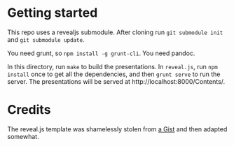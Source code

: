 # Getting started

This repo uses a revealjs submodule. After cloning run `git submodule init` and
`git submodule update`.

You need grunt, so `npm install -g grunt-cli`. You need pandoc.

In this directory, run `make` to build the presentations. In `reveal.js`, run
`npm install` once to get all the dependencies, and then `grunt serve` to run
the server. The presentations will be served at http://localhost:8000/Contents/.

# Credits

The reveal.js template was shamelessly stolen from [a Gist][gist] and then
adapted somewhat.

[gist]: https://gist.github.com/gwijthoff/7035617
